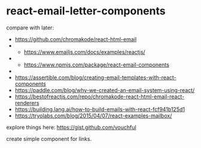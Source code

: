 # react-email-letter-components

compare with later:
- https://github.com/chromakode/react-html-email
- - https://www.emailjs.com/docs/examples/reactjs/
- - https://www.npmjs.com/package/react-email-components
- 
- https://assertible.com/blog/creating-email-templates-with-react-components
- https://paddle.com/blog/why-we-created-an-email-system-using-react/
- https://bestofreactjs.com/repo/chromakode-react-html-email-react-renderers
- https://building.lang.ai/how-to-build-emails-with-react-fcf941b125d1
- https://tryolabs.com/blog/2015/04/07/react-examples-mailbox/


explore things here: https://gist.github.com/vouchful


create simple component for links.